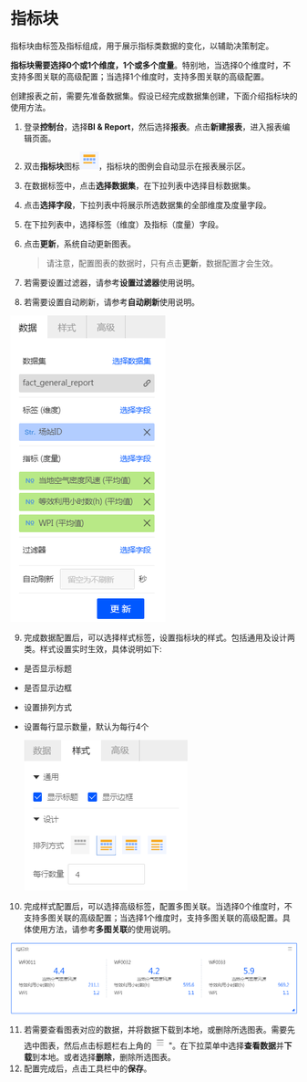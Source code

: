 # 指标块

指标块由标签及指标组成，用于展示指标类数据的变化，以辅助决策制定。

**指标块需要选择0个或1个维度，1个或多个度量**。特别地，当选择0个维度时，不支持多图关联的高级配置；当选择1个维度时，支持多图关联的高级配置。

创建报表之前，需要先准备数据集。假设已经完成数据集创建，下面介绍指标块的使用方法。

1. 登录**控制台**，选择**BI & Report**，然后选择**报表**。点击**新建报表**，进入报表编辑页面。
2. 双击**指标块**图标![index_icon](../media/index_icon.png)，指标块的图例会自动显示在报表展示区。
3. 在数据标签中，点击**选择数据集**，在下拉列表中选择目标数据集。
4. 点击**选择字段**，下拉列表中将展示所选数据集的全部维度及度量字段。
5. 在下拉列表中，选择标签（维度）及指标（度量）字段。

6. 点击**更新**，系统自动更新图表。

   > 请注意，配置图表的数据时，只有点击**更新**，数据配置才会生效。

7. 若需要设置过滤器，请参考**设置过滤器**使用说明。

8. 若需要设置自动刷新，请参考**自动刷新**使用说明。

![index_data](../media/index_data.png)

9. 完成数据配置后，可以选择样式标签，设置指标块的样式。包括通用及设计两类。样式设置实时生效，具体说明如下:

- 是否显示标题

- 是否显示边框

- 设置排列方式

- 设置每行显示数量，默认为每行4个

  ![index_style](../media/index_style.png)


10. 完成样式配置后，可以选择高级标签，配置多图关联。当选择0个维度时，不支持多图关联的高级配置；当选择1个维度时，支持多图关联的高级配置。具体使用方法，请参考**多图关联**的使用说明。

![index_legend](../media/index_legend.png)

11. 若需要查看图表对应的数据，并将数据下载到本地，或删除所选图表。需要先选中图表，然后点击标题栏右上角的![chart_spread](/../media/chart_spread.png)"。在下拉菜单中选择**查看数据**并**下载**到本地。或者选择**删除**，删除所选图表。
12. 配置完成后，点击工具栏中的**保存**。
